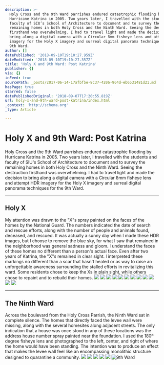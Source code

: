 ```yaml
---
description: >-
  Holy Cross and the 9th Ward parrishes endured catastrophic flooding by
  Hurricane Katrina in 2005. Two years later, I travelled with the students and
  faculty of SIU’s School of Architecture to document and to survey the
  remaining homes in both Holy Cross and the Ninth Ward. Seeing the destruction
  firsthand was overwhelming. I had to travel light and made the decision to
  bring along a digital camera with a Circular 8mm fisheye lens and attempt HDR
  imagery for the Holy X imagery and surreal digital panorama techniques for the
  9th Ward.
author: []
datePublished: '2018-09-10T19:10:27.959Z'
dateModified: '2018-09-10T19:10:27.357Z'
title: 'Holy X and 9th Ward: Post Katrina'
publisher: {}
via: {}
inFeed: true
sourcePath: _posts/2017-06-14-17afbfbe-8c37-4206-964d-eb6531481d21.md
hasPage: true
starred: false
datePublishedOriginal: '2018-09-07T17:20:55.819Z'
url: holy-x-and-9th-ward-post-katrina/index.html
_context: 'http://schema.org'
_type: Article

---
```

# Holy X and 9th Ward: Post Katrina

Holy Cross and the 9th Ward parrishes endured catastrophic flooding by Hurricane Katrina in 2005\. Two years later, I travelled with the students and faculty of SIU's School of Architecture to document and to survey the remaining homes in both Holy Cross and the Ninth Ward. Seeing the destruction firsthand was overwhelming. I had to travel light and made the decision to bring along a digital camera with a Circular 8mm fisheye lens and attempt HDR imagery for the Holy X imagery and surreal digital panorama techniques for the 9th Ward.

---

## Holy X

My attention was drawn to the "X"s spray painted on the faces of the homes by the National Guard. The numbers indicated the date of search and rescue efforts, along with the number of people and animals found, deceased, and rescued. It was actually a sunny day when I made these HDR images, but I choose to remove the blue sky, for what I saw that remained in the neighborhood was general sadness and gloom. I understand the faces of these homes no different than a person's actual face. Even after two years of Katrina, the "X"s remained in clear sight. I interpreted these markings no different than a scar that hasn't healed or as way to raise an unforgettable awareness surrounding the stalled efforts in revitalizing this ward. Some residents chose to keep the Xs in plain sight, while others chose to repaint and to rebuild their homes.
![](https://the-grid-user-content.s3-us-west-2.amazonaws.com/bdbf0273-7f38-4406-915e-1108016322fb.jpg)
![](https://the-grid-user-content.s3-us-west-2.amazonaws.com/2e00fdcb-aedc-481c-979a-640b4526f242.jpg)
![](https://the-grid-user-content.s3-us-west-2.amazonaws.com/415b83d6-a11e-4295-b00e-9ce1a3344609.jpg)
![](https://the-grid-user-content.s3-us-west-2.amazonaws.com/d49dae56-8f42-4a95-a13f-29aca3cea4fa.jpg)
![](https://the-grid-user-content.s3-us-west-2.amazonaws.com/842c59cc-6b1c-4e1e-926a-0e144e2c09fe.jpg)
![](https://the-grid-user-content.s3-us-west-2.amazonaws.com/c34ba7da-4f21-4ae8-ab38-6899fc0c2009.jpg)
![](https://the-grid-user-content.s3-us-west-2.amazonaws.com/998cc298-2aee-4a02-bd8a-02fec46f919c.jpg)
![](https://s3-us-west-2.amazonaws.com/the-grid-img/p/1ef2c0b84b815f4880a82ecbc40af3601b5be306.jpg)
![](https://the-grid-user-content.s3-us-west-2.amazonaws.com/5dfbac3d-2e7b-4e34-b6aa-3e8ae45c92d0.jpg)
![](https://the-grid-user-content.s3-us-west-2.amazonaws.com/7bd18633-417d-4e8f-b518-b67cb6bb2d40.jpg)
![](https://the-grid-user-content.s3-us-west-2.amazonaws.com/326430a2-ecc9-4406-89e6-5d55b854e5aa.jpg)
![](https://the-grid-user-content.s3-us-west-2.amazonaws.com/1f9b07cf-96e3-4c8c-80c6-02b7bd4aafc9.jpg)

---

## The Ninth Ward

Across the boulevard from the Holy Cross Parrish, the Ninth Ward sat in complete silence. The homes that directly faced the levee wall were missing, along with the several homesites along adjacent streets. The only indication that a house was once stood in any of these locations was the address house number spray painted near the foundation. I used the 180º degree fisheye lens and photographed to the left, center, and right of where the home would have been standing. The intention was to produce an effect that makes the levee wall feel like an encompassing monolithic structure designed to quarantine a community.
![](https://the-grid-user-content.s3-us-west-2.amazonaws.com/9258666d-1e1d-4c86-864d-19edc4c87cb2.jpg)
![](https://the-grid-user-content.s3-us-west-2.amazonaws.com/4a94bebf-112c-45f9-ac0f-9fb4c8d730b4.jpg)
![](https://the-grid-user-content.s3-us-west-2.amazonaws.com/0c4904d6-e6b2-4bfe-b7dc-06f2040d4e26.jpg)
![](https://the-grid-user-content.s3-us-west-2.amazonaws.com/a18ccd53-4071-42bc-a5c7-426b5faedfbb.jpg)
![](https://the-grid-user-content.s3-us-west-2.amazonaws.com/eb478105-da10-4ed9-bc70-45e2a500c90f.jpg)
![9th Ward](https://the-grid-user-content.s3-us-west-2.amazonaws.com/dfcbd8a2-669a-4860-bce3-235cdba05c99.jpg)